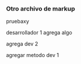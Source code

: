 ### Otro archivo de markup

pruebaxy

desarrollador 1 agrega algo

agrega dev 2

agregar metodo dev 1